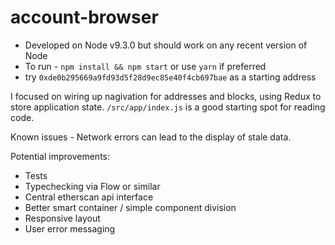 # account-browser

- Developed on Node v9.3.0 but should work on any recent version of Node
- To run - `npm install && npm start` or use `yarn` if preferred
- try `0xde0b295669a9fd93d5f28d9ec85e40f4cb697bae` as a starting address

I focused on wiring up nagivation for addresses and blocks, using Redux to 
store application state. `/src/app/index.js` is a good starting spot for 
reading code.

Known issues - Network errors can lead to the display of stale data.

Potential improvements:
- Tests
- Typechecking via Flow or similar
- Central etherscan api interface
- Better smart container / simple component division
- Responsive layout
- User error messaging


